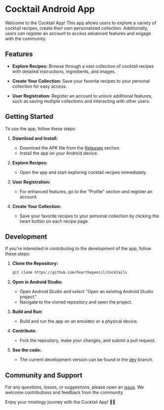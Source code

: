 # Cocktail Android App

Welcome to the Cocktail App! This app allows users to explore a variety of cocktail recipes, create their own personalized collection. Additionally, users can register an account to access advanced features and engage with the community.

## Features

- **Explore Recipes:** Browse through a vast collection of cocktail recipes with detailed instructions, ingredients, and images.

- **Create Your Collection:** Save your favorite recipes to your personal collection for easy access.

- **User Registration:** Register an account to unlock additional features, such as saving multiple collections and interacting with other users.

## Getting Started

To use the app, follow these steps:

1. **Download and Install:**
   - Download the APK file from the [Releases](https://github.com/Fearthepencil/Cocktails/releases) section.
   - Install the app on your Android device.

2. **Explore Recipes:**
   - Open the app and start exploring cocktail recipes immediately.

3. **User Registration:**
   - For enhanced features, go to the "Profile" section and register an account.

4. **Create Your Collection:**
   - Save your favorite recipes to your personal collection by clicking the heart button on each recipe page.
  

## Development

If you're interested in contributing to the development of the app, follow these steps:

1. **Clone the Repository:**
   ```bash
   git clone https://github.com/Fearthepencil/Cocktails
   ```

2. **Open in Android Studio:**
   - Open Android Studio and select "Open an existing Android Studio project."
   - Navigate to the cloned repository and open the project.

3. **Build and Run:**
   - Build and run the app on an emulator or a physical device.

4. **Contribute:**
   - Fork the repository, make your changes, and submit a pull request.
5. **See the code:**
   - The current development version can be found in the [dev](https://github.com/Fearthepencil/Cocktails/tree/dev)       branch.

## Community and Support

For any questions, issues, or suggestions, please open an [issue](https://github.com/Fearthepencil/Cocktails/issues). We welcome contributions and feedback from the community.

Enjoy your mixology journey with the Cocktail App! 🍹✨
